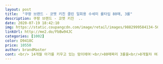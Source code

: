 ```yaml
---
layout: post 
title:  "쿠팡 브랜드 - 코멧 키친 클린 일회용 수세미 롤타입 80매, 3롤" 
description: 쿠팡 브랜드 - 코멧 키친  ..
date: 2020-07-19 18:42:10 
img: https://static.coupangcdn.com/image/retail/images/9882999584134-5015410e-bbb0-46b5-bcea-e193c689168c.jpg 
linkUrl: http://me2.do/FbBw94JC 
categories: [1002] 
color: D9418C 
price: 10550 
author: brandMaster 
cont: <br/> 14개월 아가를 키우고 있는 맘이에여♡<br/>80매짜리 3롤을<br/>8개월차 여자아이를 키우는 집입니다.<br/> 두 부부가 살때는 그냥 죽은소에서 파는 아무 수세미나 구매해서 사용을 했습니다.<br/> 건강한 나이에 서로 불편함이 없기 때문에 그렇게 사용을 했습니다.<br/> 하지만 아이가 생기고부터는 위생에 조금 더 신경을 쓰게 되었습니다.<br/><br/>▶️ 저의 상품평이 도움이 되셨나요???<br/>♥ 가격이 저렴해요 ♥<br/>♥ 배송이 빨라요 ♥<br/>♥ 양이 많아요 ♥<br/>⭕ 구매가격  10,340원 (로켓배송)3롤구성<br/>⭕ 구매동기<br/>⭕ 상품평<br/>가격도 저렴한 편이라<br/>가격이 정말 착해요<br/>감사합니다<br/>그 이후로 1회용 수세미를 구입해서 사용하고 있습니다.<br/> 처음 사용을 한 제품은 죽은소에서 구입한 일회용 수세미였습니다.<br/> 40장에 2000원 장단 50원이죠 품질은 그냥 그렇습니다.<br/> 그 이후에는 어디껀지는 모르는 제품을 사용했습니다.<br/><br/>그래도 위생적으로 쓸수 있고<br/> 
---
```

 